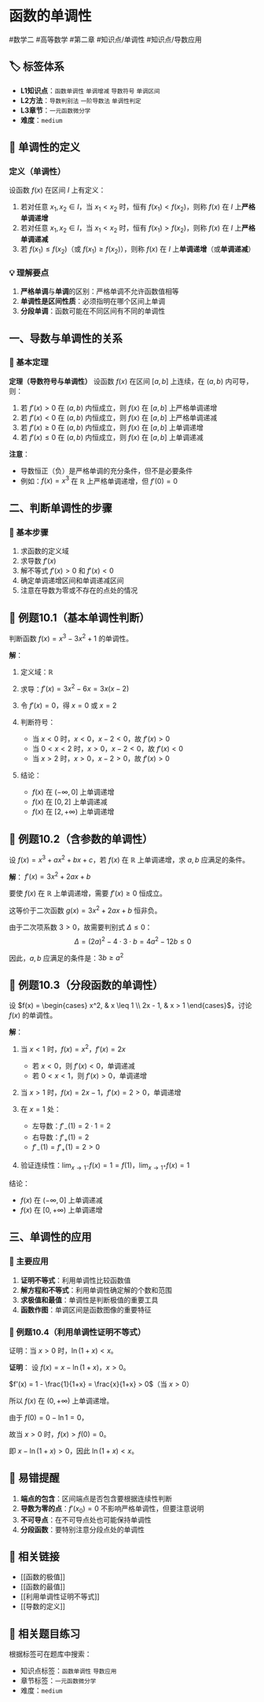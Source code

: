 # 函数的单调性

#数学二 #高等数学 #第二章 #知识点/单调性 #知识点/导数应用

## 🏷️ 标签体系
- **L1知识点**：`函数单调性` `单调增减` `导数符号` `单调区间`
- **L2方法**：`导数判别法` `一阶导数法` `单调性判定`
- **L3章节**：`一元函数微分学`
- **难度**：`medium`

## 📖 单调性的定义

### 定义（单调性）
设函数 $f(x)$ 在区间 $I$ 上有定义：
1. 若对任意 $x_1, x_2 \in I$，当 $x_1 < x_2$ 时，恒有 $f(x_1) < f(x_2)$，则称 $f(x)$ 在 $I$ 上**严格单调递增**
2. 若对任意 $x_1, x_2 \in I$，当 $x_1 < x_2$ 时，恒有 $f(x_1) > f(x_2)$，则称 $f(x)$ 在 $I$ 上**严格单调递减**
3. 若 $f(x_1) \leq f(x_2)$（或 $f(x_1) \geq f(x_2)$），则称 $f(x)$ 在 $I$ 上**单调递增**（或**单调递减**）

### 💡 理解要点
1. **严格单调**与**单调**的区别：严格单调不允许函数值相等
2. **单调性是区间性质**：必须指明在哪个区间上单调
3. **分段单调**：函数可能在不同区间有不同的单调性

## 一、导数与单调性的关系

### 🔑 基本定理

**定理（导数符号与单调性）**
设函数 $f(x)$ 在区间 $[a,b]$ 上连续，在 $(a,b)$ 内可导，则：
1. 若 $f'(x) > 0$ 在 $(a,b)$ 内恒成立，则 $f(x)$ 在 $[a,b]$ 上严格单调递增
2. 若 $f'(x) < 0$ 在 $(a,b)$ 内恒成立，则 $f(x)$ 在 $[a,b]$ 上严格单调递减
3. 若 $f'(x) \geq 0$ 在 $(a,b)$ 内恒成立，则 $f(x)$ 在 $[a,b]$ 上单调递增
4. 若 $f'(x) \leq 0$ 在 $(a,b)$ 内恒成立，则 $f(x)$ 在 $[a,b]$ 上单调递减

**注意**：
- 导数恒正（负）是严格单调的充分条件，但不是必要条件
- 例如：$f(x) = x^3$ 在 $\mathbb{R}$ 上严格单调递增，但 $f'(0) = 0$

## 二、判断单调性的步骤

### 🔑 基本步骤
1. 求函数的定义域
2. 求导数 $f'(x)$
3. 解不等式 $f'(x) > 0$ 和 $f'(x) < 0$
4. 确定单调递增区间和单调递减区间
5. 注意在导数为零或不存在的点处的情况

## 📐 例题10.1（基本单调性判断）
判断函数 $f(x) = x^3 - 3x^2 + 1$ 的单调性。

**解**：
1. 定义域：$\mathbb{R}$

2. 求导：$f'(x) = 3x^2 - 6x = 3x(x-2)$

3. 令 $f'(x) = 0$，得 $x = 0$ 或 $x = 2$

4. 判断符号：
   - 当 $x < 0$ 时，$x < 0$，$x-2 < 0$，故 $f'(x) > 0$
   - 当 $0 < x < 2$ 时，$x > 0$，$x-2 < 0$，故 $f'(x) < 0$
   - 当 $x > 2$ 时，$x > 0$，$x-2 > 0$，故 $f'(x) > 0$

5. 结论：
   - $f(x)$ 在 $(-\infty, 0]$ 上单调递增
   - $f(x)$ 在 $[0, 2]$ 上单调递减
   - $f(x)$ 在 $[2, +\infty)$ 上单调递增

## 📐 例题10.2（含参数的单调性）
设 $f(x) = x^3 + ax^2 + bx + c$，若 $f(x)$ 在 $\mathbb{R}$ 上单调递增，求 $a, b$ 应满足的条件。

**解**：
$f'(x) = 3x^2 + 2ax + b$

要使 $f(x)$ 在 $\mathbb{R}$ 上单调递增，需要 $f'(x) \geq 0$ 恒成立。

这等价于二次函数 $g(x) = 3x^2 + 2ax + b$ 恒非负。

由于二次项系数 $3 > 0$，故需要判别式 $\Delta \leq 0$：
$$\Delta = (2a)^2 - 4 \cdot 3 \cdot b = 4a^2 - 12b \leq 0$$

因此，$a, b$ 应满足的条件是：$3b \geq a^2$

## 📐 例题10.3（分段函数的单调性）
设 $f(x) = \begin{cases}
x^2, & x \leq 1 \\
2x - 1, & x > 1
\end{cases}$，讨论 $f(x)$ 的单调性。

**解**：
1. 当 $x < 1$ 时，$f(x) = x^2$，$f'(x) = 2x$
   - 若 $x < 0$，则 $f'(x) < 0$，单调递减
   - 若 $0 < x < 1$，则 $f'(x) > 0$，单调递增

2. 当 $x > 1$ 时，$f(x) = 2x - 1$，$f'(x) = 2 > 0$，单调递增

3. 在 $x = 1$ 处：
   - 左导数：$f'_-(1) = 2 \cdot 1 = 2$
   - 右导数：$f'_+(1) = 2$
   - $f'_-(1) = f'_+(1) = 2 > 0$

4. 验证连续性：$\lim_{x \to 1^-} f(x) = 1 = f(1)$，$\lim_{x \to 1^+} f(x) = 1$

结论：
- $f(x)$ 在 $(-\infty, 0]$ 上单调递减
- $f(x)$ 在 $[0, +\infty)$ 上单调递增

## 三、单调性的应用

### 🔑 主要应用
1. **证明不等式**：利用单调性比较函数值
2. **解方程和不等式**：利用单调性确定解的个数和范围
3. **求极值和最值**：单调性是判断极值的重要工具
4. **函数作图**：单调区间是函数图像的重要特征

### 📐 例题10.4（利用单调性证明不等式）
证明：当 $x > 0$ 时，$\ln(1+x) < x$。

**证明**：
设 $f(x) = x - \ln(1+x)$，$x > 0$。

$f'(x) = 1 - \frac{1}{1+x} = \frac{x}{1+x} > 0$（当 $x > 0$）

所以 $f(x)$ 在 $(0, +\infty)$ 上单调递增。

由于 $f(0) = 0 - \ln 1 = 0$，

故当 $x > 0$ 时，$f(x) > f(0) = 0$。

即 $x - \ln(1+x) > 0$，因此 $\ln(1+x) < x$。

## 🎯 易错提醒
1. **端点的包含**：区间端点是否包含要根据连续性判断
2. **导数为零的点**：$f'(x_0) = 0$ 不影响严格单调性，但要注意说明
3. **不可导点**：在不可导点处也可能保持单调性
4. **分段函数**：要特别注意分段点处的单调性

## 🔗 相关链接
- [[函数的极值]]
- [[函数的最值]]
- [[利用单调性证明不等式]]
- [[导数的定义]]

## 🔗 相关题目练习
根据标签可在题库中搜索：
- 知识点标签：`函数单调性` `导数应用`
- 章节标签：`一元函数微分学`
- 难度：`medium`